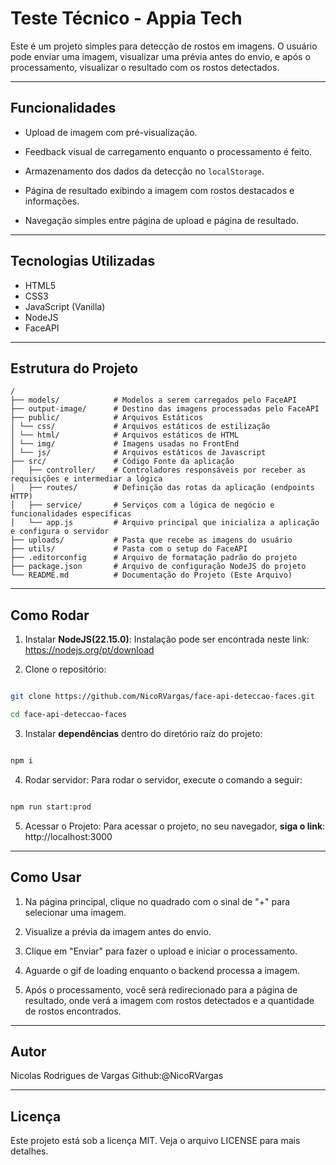   

# Teste Técnico - Appia Tech

  

Este é um projeto simples para detecção de rostos em imagens. O usuário pode enviar uma imagem, visualizar uma prévia antes do envio, e após o processamento, visualizar o resultado com os rostos detectados.

  

---

  

## Funcionalidades

  

- Upload de imagem com pré-visualização.

- Feedback visual de carregamento enquanto o processamento é feito.

- Armazenamento dos dados da detecção no `localStorage`.

- Página de resultado exibindo a imagem com rostos destacados e informações.

- Navegação simples entre página de upload e página de resultado.

  

---

  

## Tecnologias Utilizadas

- HTML5
- CSS3
- JavaScript (Vanilla)
- NodeJS
- FaceAPI

---

## Estrutura do Projeto
```
/
├── models/ 		   # Modelos a serem carregados pelo FaceAPI
├── output-image/ 	   # Destino das imagens processadas pelo FaceAPI
├── public/			   # Arquivos Estáticos
│ └── css/ 			   # Arquivos estáticos de estilização
│ └── html/ 		   # Arquivos estáticos de HTML
│ └── img/ 			   # Imagens usadas no FrontEnd
│ └── js/ 			   # Arquivos estáticos de Javascript
├── src/               # Código Fonte da aplicação
│   ├── controller/    # Controladores responsáveis por receber as requisições e intermediar a lógica
│   ├── routes/        # Definição das rotas da aplicação (endpoints HTTP)
│   ├── service/       # Serviços com a lógica de negócio e funcionalidades específicas
│   └── app.js         # Arquivo principal que inicializa a aplicação e configura o servidor
├── uploads/ 		   # Pasta que recebe as imagens do usuário
├── utils/ 			   # Pasta com o setup do FaceAPI
├── .editorconfig 	   # Arquivo de formatação padrão do projeto
├── package.json 	   # Arquivo de configuração NodeJS do projeto
└── README.md 		   # Documentação do Projeto (Este Arquivo)

```
---

## Como Rodar

1. Instalar **NodeJS(22.15.0)**:
Instalação pode ser encontrada neste link: https://nodejs.org/pt/download  

2. Clone o repositório:

```bash

git clone https://github.com/NicoRVargas/face-api-deteccao-faces.git

cd face-api-deteccao-faces

```

3. Instalar **dependências** dentro do diretório raíz do projeto:
```bash

npm i 

```
4. Rodar servidor:
Para rodar o servidor, execute o comando a seguir:

```bash

npm run start:prod

```


5. Acessar o Projeto:
Para acessar o projeto, no seu navegador, **siga o link**: http://localhost:3000

---  

## Como Usar

1. Na página principal, clique no quadrado com o sinal de "+" para selecionar uma imagem.

2. Visualize a prévia da imagem antes do envio.

3. Clique em "Enviar" para fazer o upload e iniciar o processamento.

4. Aguarde o gif de loading enquanto o backend processa a imagem.

5. Após o processamento, você será redirecionado para a página de resultado, onde verá a imagem com rostos detectados e a quantidade de rostos encontrados.

---  

## Autor

Nicolas Rodrigues de Vargas 
Github:@NicoRVargas

---

## Licença

Este projeto está sob a licença MIT. Veja o arquivo LICENSE para mais detalhes.
